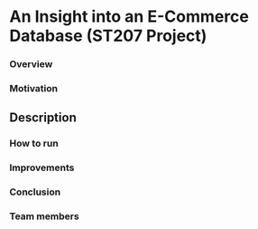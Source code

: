 # An Insight into an E-Commerce Database (ST207 Project)
### Overview

### Motivation

## Description

### How to run

### Improvements

### Conclusion

### Team members
